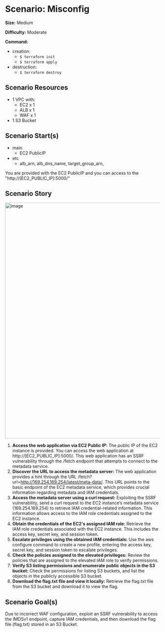 
# Scenario: Misconfig

**Size:** Medium        

**Difficulty:** Moderate    

**Command:**

- creation:
    - `$ terraform init`
    - `$ terraform apply`
- destruction:
    - `$ terraform destroy`

## Scenario Resources

- 1 VPC with:
    - EC2 x 1
    - ALB x 1
    - WAF x 1
- 1 S3 Bucket

## Scenario Start(s)
- main 
    - EC2 PublicIP
- etc
    - alb_arn, alb_dns_name, target_group_arn, 

You are provided with the EC2 PublicIP and you can access to the "http://[EC2_PUBLIC_IP]:5000/"


## Scenario Story

<img width="767" alt="image" src="https://github.com/user-attachments/assets/fd23e1bc-daf6-4812-9fa7-7092eb33179a" />


1. **Access the web application via EC2 Public IP:**
The public IP of the EC2 instance is provided. You can access the web application at http://[EC2_PUBLIC_IP]:5000/. This web application has an SSRF vulnerability through the /fetch endpoint that attempts to connect to the metadata service.
2. **Discover the URL to access the metadata server:**
The web application provides a hint through the URL /fetch?url=http://169.254.169.254/latest/meta-data/. This URL points to the basic endpoint of the EC2 metadata service, which provides crucial information regarding metadata and IAM credentials.
3. **Access the metadata server using a curl request:**
Exploiting the SSRF vulnerability, send a curl request to the EC2 instance’s metadata service (169.254.169.254) to retrieve IAM credential-related information. This information allows access to the IAM role credentials assigned to the EC2 instance.
4. **Obtain the credentials of the EC2's assigned IAM role:**
Retrieve the IAM role credentials associated with the EC2 instance. This includes the access key, secret key, and session token.
5. **Escalate privileges using the obtained IAM credentials:**
Use the aws configure command to create a new profile, entering the access key, secret key, and session token to escalate privileges.
6. **Check the policies assigned to the elevated privileges:**
Review the policies that are assigned to the elevated IAM role to verify permissions.
7. **Verify S3 listing permissions and enumerate public objects in the S3 bucket:**
Check the permissions for listing S3 buckets, and list the objects in the publicly accessible S3 bucket.
8. **Download the flag.txt file and view it locally:**
Retrieve the flag.txt file from the S3 bucket and download it to view the flag.



## Scenario Goal(s)
Due to incorrect WAF configuration, exploit an SSRF vulnerability to access the IMDSv1 endpoint, capture IAM credentials, and then download the flag file (flag.txt) stored in an S3 Bucket.

